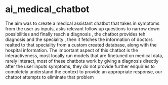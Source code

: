# ai_medical_chatbot
The aim was to create a medical assistant chatbot that takes in symptoms from the user as inputs, asks relevant follow up questions to narrow down possibilities and finally reach a diagnosis , the chatbot provides teh diagnosis and the speciality , then it fetches the information of doctors realted to that speciality from a custom created database, along with the hospital information. The important aspect of this chatbot is the interactiveness, most locally run models that are finetuned on medical data, rarely interact, most of these chatbots work by giving a diagnosis directly after the user inputs symptoms, they do not provide further enquiries to completely understand the context to provide an appropriate response, our chatbot attempts to eliminate that problem
